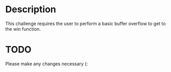 # Description

This challenge requires the user to perform a basic buffer overflow to get to the win function.

# TODO

Please make any changes necessary (:
